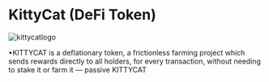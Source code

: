 # KittyCat (DeFi Token)

![kittycatlogo](https://kittycat.pro/images/gfx/gfx-z-g-kitty.png)

•KITTYCAT is a deflationary token, a frictionless farming project which sends rewards directly to all holders, for every transaction, without needing to stake it or farm it — passive KITTYCAT
